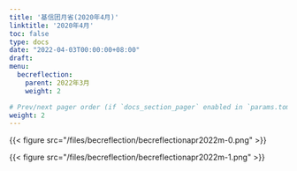 ```yaml
---
title: '基信团月省(2020年4月)'
linktitle: '2020年4月'
toc: false
type: docs
date: "2022-04-03T00:00:00+08:00"
draft:
menu:
  becreflection:
    parent: 2022年3月
    weight: 2

# Prev/next pager order (if `docs_section_pager` enabled in `params.toml`)
weight: 2
---
```


{{< figure src="/files/becreflection/becreflectionapr2022m-0.png" >}}

{{< figure src="/files/becreflection/becreflectionapr2022m-1.png" >}}
